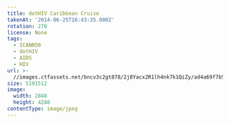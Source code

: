 ```yaml
---
title: dotHIV Caribbean Cruise
takenAt: '2014-06-25T16:43:35.000Z'
rotation: 270
license: None
tags:
  - ICANN50
  - dotHIV
  - AIDS
  - HIV
url: >-
  //images.ctfassets.net/bncv3c2gt878/2j8Yacx2R1lh4nk7k1QiZy/ad4a69f7b52770481850fdf05294b0e5/dothiv-caribbean-cruise_14351570917_o
size: 5191512
image:
  width: 2848
  height: 4288
contentType: image/jpeg
---
```


